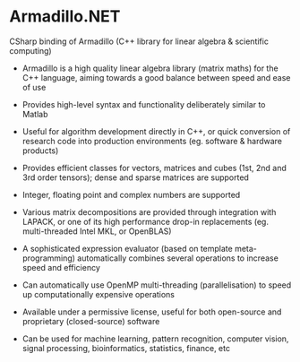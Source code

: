 # Armadillo.NET
CSharp binding of Armadillo (C++ library for linear algebra &amp; scientific computing)

* Armadillo is a high quality linear algebra library (matrix maths) for the C++ language, aiming towards a good balance between speed and ease of use 
 
* Provides high-level syntax and functionality deliberately similar to Matlab 
 
* Useful for algorithm development directly in C++, or quick conversion of research code into production environments (eg. software & hardware products) 
 
* Provides efficient classes for vectors, matrices and cubes (1st, 2nd and 3rd order tensors); dense and sparse matrices are supported 
 
* Integer, floating point and complex numbers are supported 
 
* Various matrix decompositions are provided through integration with LAPACK, or one of its high performance drop-in replacements (eg. multi-threaded Intel MKL, or OpenBLAS) 
 
* A sophisticated expression evaluator (based on template meta-programming) automatically combines several operations to increase speed and efficiency 
 
* Can automatically use OpenMP multi-threading (parallelisation) to speed up computationally expensive operations 
 
* Available under a permissive license, useful for both open-source and proprietary (closed-source) software 
 
* Can be used for machine learning, pattern recognition, computer vision, signal processing, bioinformatics, statistics, finance, etc 
